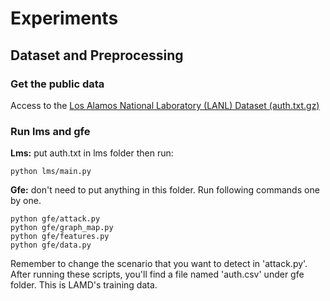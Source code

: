 # Experiments
## Dataset and Preprocessing
### Get the public data
Access to the [Los Alamos National Laboratory (LANL) Dataset (auth.txt.gz)](https://csr.lanl.gov/data/cyber1/)

### Run lms and gfe
**Lms:**
put auth.txt in lms folder then run:

    python lms/main.py

**Gfe:**
don't need to put anything in this folder. Run following commands one by one.

    python gfe/attack.py
    python gfe/graph_map.py
    python gfe/features.py
    python gfe/data.py

Remember to change the scenario that you want to detect in 'attack.py'.
After running these scripts, you'll find a file named 'auth.csv' under gfe folder. This is LAMD's training data. 
